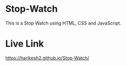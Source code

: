 # Stop-Watch
This is a Stop Watch using HTML, CSS and JavaScript.

# Live Link
https://harikesh2.github.io/Stop-Watch/
